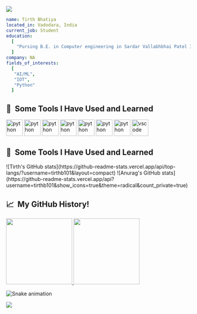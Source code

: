 <link rel="stylesheet" href="https://cdn.jsdelivr.net/gh/devicons/devicon@v2.15.1/devicon.min.css">

<img src="https://capsule-render.vercel.app/api?type=waving&color=gradient&text=Hello!&height=100&section=header"/>

```yaml
name: Tirth Bhatiya
located_in: Vadodara, India
current_job: Student
education:
  [
    "Pursing B.E. in Computer engineering in Sardar Vallabhbhai Patel Institute of Technology, Vasad, or SVIT"
  ]
company: NA
fields_of_interests:
  [
   "AI/ML",
   "IOT",
   "Python"
  ]

```
<h2> 🚀 &nbsp;Some Tools I Have Used and Learned</h2>
<p align="left">                    
<img src="https://cdn.jsdelivr.net/gh/devicons/devicon/icons/tensorflow/tensorflow-original-wordmark.svg" alt="python" width="45" height="45" />                 
<img src="https://cdn.jsdelivr.net/gh/devicons/devicon/icons/python/python-original-wordmark.svg" alt="python" width="45" height="45" />
<img src="https://cdn.jsdelivr.net/gh/devicons/devicon/icons/react/react-original.svg" alt="python" width="45" height="45" />
<img src="https://cdn.jsdelivr.net/gh/devicons/devicon/icons/jupyter/jupyter-original-wordmark.svg" alt="python" width="45" height="45" />
<img src="https://cdn.jsdelivr.net/gh/devicons/devicon/icons/c/c-original.svg"  alt="python" width="45" height="45"/>
<img src="https://cdn.jsdelivr.net/gh/devicons/devicon/icons/arduino/arduino-original-wordmark.svg" alt="python" width="45" height="45" />
<img src="https://cdn.jsdelivr.net/gh/devicons/devicon/icons/javascript/javascript-original.svg" alt="python" width="45" height="45" />                    
<img src="https://cdn.jsdelivr.net/gh/devicons/devicon/icons/vscode/vscode-original.svg" alt="vscode" width="45" height="45"/>         
</p>



<h2> 🚀 &nbsp;Some Tools I Have Used and Learned</h2>
<p align="left">                    
![Tirth's GitHub stats](https://github-readme-stats.vercel.app/api/top-langs/?username=tirthb101&layout=compact)
![Anurag's GitHub stats](https://github-readme-stats.vercel.app/api?username=tirthb101&show_icons=true&theme=radical&count_private=true)
</p>
<h2> 📈 &nbsp;My GitHub History!</h2>
<a href="https://github.com/thepiyushmalhotra">
  <img height="180em" src="https://github-readme-stats.vercel.app/api?username=tirthb101&theme=noctis_minimus&show_icons=true" />
  <img height="180em" src="https://github-readme-stats.vercel.app/api/top-langs/?username=tirthb101&theme=noctis_minimus&layout=compact" />
</a>

![Snake animation](https://github.com/thepiyushmalhotra/tirthb101/blob/output/github-contribution-grid-snake.svg)
  
<p align="left">
  <img src="https://capsule-render.vercel.app/api?type=waving&color=gradient&height=100&section=footer"/>
</p>


